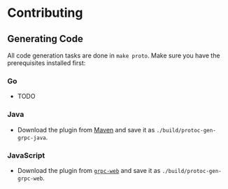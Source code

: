 # Contributing

## Generating Code

All code generation tasks are done in `make proto`. Make sure you have the
prerequisites installed first:

### Go

* TODO

### Java

* Download the plugin from [Maven](https://search.maven.org/search?q=g:io.grpc%20a:protoc-gen-grpc-java)
  and save it as `./build/protoc-gen-grpc-java`.

### JavaScript

* Download the plugin from [`grpc-web`](https://github.com/grpc/grpc-web/releases)
  and save it as `./build/protoc-gen-grpc-web`.

